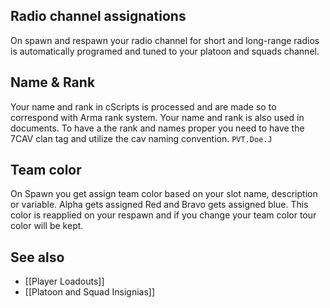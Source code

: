 ## Radio channel assignations
On spawn and respawn your radio channel for short and long-range radios is automatically programed and tuned to your platoon and squads channel.

## Name & Rank
Your name and rank in cScripts is processed and are made so to correspond with Arma rank system. Your name and rank is also used in documents. To have a the rank and names proper you need to have the 7CAV clan tag and utilize the cav naming convention. `PVT.Doe.J`

## Team color
On Spawn you get assign team color based on your slot name, description or variable. Alpha gets assigned Red and Bravo gets assigned blue. This color is reapplied on your respawn and if you change your team color tour color will be kept.

## See also
* [[Player Loadouts]] 
* [[Platoon and Squad Insignias]]